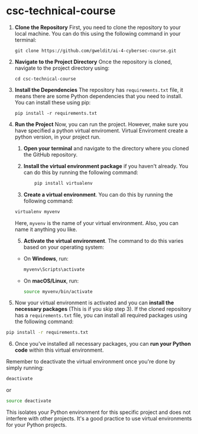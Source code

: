 # csc-technical-course

1. **Clone the Repository**
   First, you need to clone the repository to your local machine. You can do this using the following command in your terminal:

   ```
   git clone https://github.com/gweldit/ai-4-cybersec-course.git
   ```

2. **Navigate to the Project Directory**
   Once the repository is cloned, navigate to the project directory using:

   ```
   cd csc-technical-course
   ```

3. **Install the Dependencies**
   The repository has `requirements.txt` file, it means there are some Python dependencies that you need to install. You can install these using pip:

   ```
   pip install -r requirements.txt
   ```

4. **Run the Project**
   Now, you can run the project. However, make sure you have specified a python virtual enviroment. Virtual Enviroment create a python version, in your project run.

   1. **Open your terminal** and navigate to the directory where you cloned the GitHub repository.

   2. **Install the virtual environment package** if you haven't already. You can do this by running the following command:
      ```bash
          pip install virtualenv
      ```
   3. **Create a virtual environment**. You can do this by running the following command:

   ```bash
   virtualenv myvenv
   ```

   Here, `myvenv` is the name of your virtual environment. Also, you can name it anything you like.

   5. **Activate the virtual environment**. The command to do this varies based on your operating system:

   - On **Windows**, run:

     ```bash
     myvenv\Scripts\activate
     ```

   - On **macOS/Linux**, run:

     ```bash
     source myvenv/bin/activate
     ```

5. Now your virtual environment is activated and you can **install the necessary packages** (This is if you skip step 3). If the cloned repository has a `requirements.txt` file, you can install all required packages using the following command:

```bash
pip install -r requirements.txt
```

6. Once you've installed all necessary packages, you can **run your Python code** within this virtual environment.

Remember to deactivate the virtual environment once you're done by simply running:

```bash
deactivate
```

or

```bash
source deactivate
```

This isolates your Python environment for this specific project and does not interfere with other projects. It's a good practice to use virtual environments for your Python projects.

